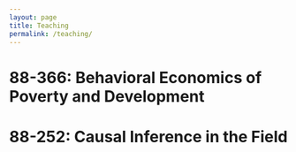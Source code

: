 ```yaml
---
layout: page
title: Teaching
permalink: /teaching/
---
```

 # 88-366: Behavioral Economics of Poverty and Development
 
 # 88-252: Causal Inference in the Field
